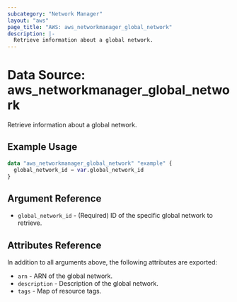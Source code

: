 ```yaml
---
subcategory: "Network Manager"
layout: "aws"
page_title: "AWS: aws_networkmanager_global_network"
description: |-
  Retrieve information about a global network.
---
```


# Data Source: aws_networkmanager_global_network

Retrieve information about a global network.

## Example Usage

```terraform
data "aws_networkmanager_global_network" "example" {
  global_network_id = var.global_network_id
}
```

## Argument Reference

* `global_network_id` - (Required) ID of the specific global network to retrieve.

## Attributes Reference

In addition to all arguments above, the following attributes are exported:

* `arn` - ARN of the global network.
* `description` - Description of the global network.
* `tags` - Map of resource tags.

<!-- cache-key: cdktf-0.17.0-pre.15 input-5340f33b0a7a5d5b908193c362452c8b23f1f33a70c055e744dd093d6036e164 -->